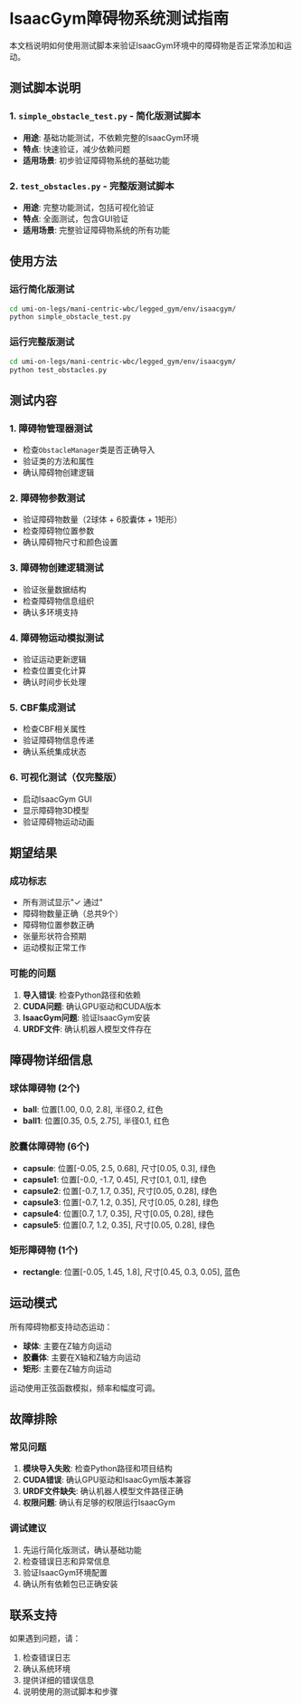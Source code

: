 # IsaacGym障碍物系统测试指南

本文档说明如何使用测试脚本来验证IsaacGym环境中的障碍物是否正常添加和运动。

## 测试脚本说明

### 1. `simple_obstacle_test.py` - 简化版测试脚本
- **用途**: 基础功能测试，不依赖完整的IsaacGym环境
- **特点**: 快速验证，减少依赖问题
- **适用场景**: 初步验证障碍物系统的基础功能

### 2. `test_obstacles.py` - 完整版测试脚本
- **用途**: 完整功能测试，包括可视化验证
- **特点**: 全面测试，包含GUI验证
- **适用场景**: 完整验证障碍物系统的所有功能

## 使用方法

### 运行简化版测试
```bash
cd umi-on-legs/mani-centric-wbc/legged_gym/env/isaacgym/
python simple_obstacle_test.py
```

### 运行完整版测试
```bash
cd umi-on-legs/mani-centric-wbc/legged_gym/env/isaacgym/
python test_obstacles.py
```

## 测试内容

### 1. 障碍物管理器测试
- 检查`ObstacleManager`类是否正确导入
- 验证类的方法和属性
- 确认障碍物创建逻辑

### 2. 障碍物参数测试
- 验证障碍物数量（2球体 + 6胶囊体 + 1矩形）
- 检查障碍物位置参数
- 确认障碍物尺寸和颜色设置

### 3. 障碍物创建逻辑测试
- 验证张量数据结构
- 检查障碍物信息组织
- 确认多环境支持

### 4. 障碍物运动模拟测试
- 验证运动更新逻辑
- 检查位置变化计算
- 确认时间步长处理

### 5. CBF集成测试
- 检查CBF相关属性
- 验证障碍物信息传递
- 确认系统集成状态

### 6. 可视化测试（仅完整版）
- 启动IsaacGym GUI
- 显示障碍物3D模型
- 验证障碍物运动动画

## 期望结果

### 成功标志
- 所有测试显示"✓ 通过"
- 障碍物数量正确（总共9个）
- 障碍物位置参数正确
- 张量形状符合预期
- 运动模拟正常工作

### 可能的问题
1. **导入错误**: 检查Python路径和依赖
2. **CUDA问题**: 确认GPU驱动和CUDA版本
3. **IsaacGym问题**: 验证IsaacGym安装
4. **URDF文件**: 确认机器人模型文件存在

## 障碍物详细信息

### 球体障碍物 (2个)
- **ball**: 位置[1.00, 0.0, 2.8], 半径0.2, 红色
- **ball1**: 位置[0.35, 0.5, 2.75], 半径0.1, 红色

### 胶囊体障碍物 (6个)
- **capsule**: 位置[-0.05, 2.5, 0.68], 尺寸[0.05, 0.3], 绿色
- **capsule1**: 位置[-0.0, -1.7, 0.45], 尺寸[0.1, 0.1], 绿色
- **capsule2**: 位置[-0.7, 1.7, 0.35], 尺寸[0.05, 0.28], 绿色
- **capsule3**: 位置[-0.7, 1.2, 0.35], 尺寸[0.05, 0.28], 绿色
- **capsule4**: 位置[0.7, 1.7, 0.35], 尺寸[0.05, 0.28], 绿色
- **capsule5**: 位置[0.7, 1.2, 0.35], 尺寸[0.05, 0.28], 绿色

### 矩形障碍物 (1个)
- **rectangle**: 位置[-0.05, 1.45, 1.8], 尺寸[0.45, 0.3, 0.05], 蓝色

## 运动模式

所有障碍物都支持动态运动：
- **球体**: 主要在Z轴方向运动
- **胶囊体**: 主要在X轴和Z轴方向运动
- **矩形**: 主要在Z轴方向运动

运动使用正弦函数模拟，频率和幅度可调。

## 故障排除

### 常见问题
1. **模块导入失败**: 检查Python路径和项目结构
2. **CUDA错误**: 确认GPU驱动和IsaacGym版本兼容
3. **URDF文件缺失**: 确认机器人模型文件路径正确
4. **权限问题**: 确认有足够的权限运行IsaacGym

### 调试建议
1. 先运行简化版测试，确认基础功能
2. 检查错误日志和异常信息
3. 验证IsaacGym环境配置
4. 确认所有依赖包已正确安装

## 联系支持

如果遇到问题，请：
1. 检查错误日志
2. 确认系统环境
3. 提供详细的错误信息
4. 说明使用的测试脚本和步骤 